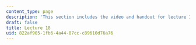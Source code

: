 ```yaml
---
content_type: page
description: 'This section includes the video and handout for lecture 18. '
draft: false
title: Lecture 18
uid: 822af905-1fb6-4a44-87cc-c89610d76a76
---
```

